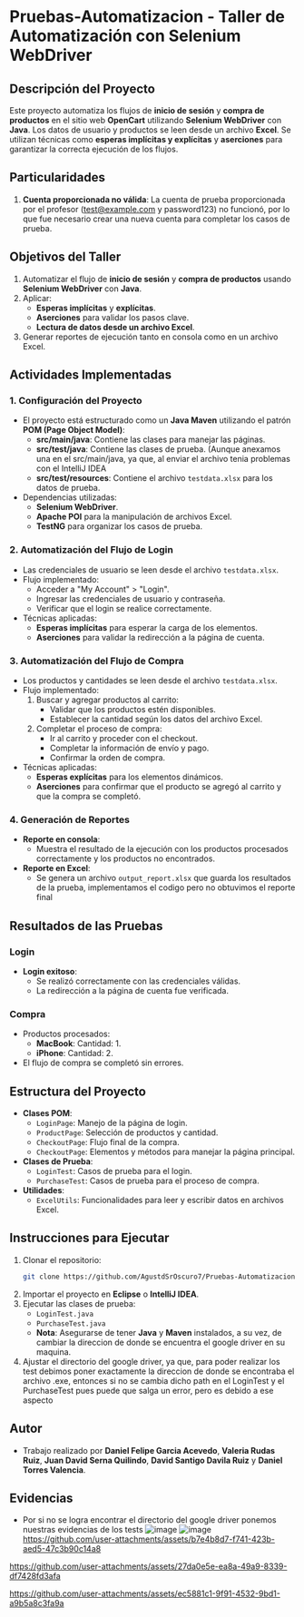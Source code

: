 # Pruebas-Automatizacion - Taller de Automatización con Selenium WebDriver

## Descripción del Proyecto
Este proyecto automatiza los flujos de **inicio de sesión** y **compra de productos** en el sitio web **OpenCart** utilizando **Selenium WebDriver** con **Java**. Los datos de usuario y productos se leen desde un archivo **Excel**. Se utilizan técnicas como **esperas implícitas y explícitas** y **aserciones** para garantizar la correcta ejecución de los flujos.

## Particularidades
1. **Cuenta proporcionada no válida**: La cuenta de prueba proporcionada por el profesor (test@example.com y password123) no funcionó, por lo que fue necesario crear una nueva cuenta para completar los casos de prueba.

## Objetivos del Taller
1. Automatizar el flujo de **inicio de sesión** y **compra de productos** usando **Selenium WebDriver** con **Java**.
2. Aplicar:
   - **Esperas implícitas** y **explícitas**.
   - **Aserciones** para validar los pasos clave.
   - **Lectura de datos desde un archivo Excel**.
3. Generar reportes de ejecución tanto en consola como en un archivo Excel.

## Actividades Implementadas
### 1. **Configuración del Proyecto**
- El proyecto está estructurado como un **Java Maven** utilizando el patrón **POM (Page Object Model)**:
    - **src/main/java**: Contiene las clases para manejar las páginas.
    - **src/test/java**: Contiene las clases de prueba. (Aunque anexamos una en el src/main/java, ya que, al enviar el archivo tenia problemas con el IntelliJ IDEA
    - **src/test/resources**: Contiene el archivo `testdata.xlsx` para los datos de prueba.
- Dependencias utilizadas:
    - **Selenium WebDriver**.
    - **Apache POI** para la manipulación de archivos Excel.
    - **TestNG** para organizar los casos de prueba.

### 2. **Automatización del Flujo de Login**
- Las credenciales de usuario se leen desde el archivo `testdata.xlsx`.
- Flujo implementado:
    - Acceder a "My Account" > "Login".
    - Ingresar las credenciales de usuario y contraseña.
    - Verificar que el login se realice correctamente.
- Técnicas aplicadas:
    - **Esperas implícitas** para esperar la carga de los elementos.
    - **Aserciones** para validar la redirección a la página de cuenta.

### 3. **Automatización del Flujo de Compra**
- Los productos y cantidades se leen desde el archivo `testdata.xlsx`.
- Flujo implementado:
    1. Buscar y agregar productos al carrito:
        - Validar que los productos estén disponibles.
        - Establecer la cantidad según los datos del archivo Excel.
    2. Completar el proceso de compra:
        - Ir al carrito y proceder con el checkout.
        - Completar la información de envío y pago.
        - Confirmar la orden de compra.
- Técnicas aplicadas:
    - **Esperas explícitas** para los elementos dinámicos.
    - **Aserciones** para confirmar que el producto se agregó al carrito y que la compra se completó.

### 4. **Generación de Reportes**
- **Reporte en consola**:
    - Muestra el resultado de la ejecución con los productos procesados correctamente y los productos no encontrados.
- **Reporte en Excel**:
    - Se genera un archivo `output_report.xlsx` que guarda los resultados de la prueba, implementamos el codigo pero no obtuvimos el reporte final

## Resultados de las Pruebas
### Login
- **Login exitoso**:
    - Se realizó correctamente con las credenciales válidas.
    - La redirección a la página de cuenta fue verificada.


### Compra
- Productos procesados:
    - **MacBook**: Cantidad: 1.
    - **iPhone**: Cantidad: 2.
- El flujo de compra se completó sin errores.

## Estructura del Proyecto
- **Clases POM**:
    - `LoginPage`: Manejo de la página de login.
    - `ProductPage`: Selección de productos y cantidad.
    - `CheckoutPage`: Flujo final de la compra.
    - `CheckoutPage`:  Elementos y métodos para manejar la página principal.
- **Clases de Prueba**:
    - `LoginTest`: Casos de prueba para el login.
    - `PurchaseTest`: Casos de prueba para el proceso de compra.
- **Utilidades**:
    - `ExcelUtils`: Funcionalidades para leer y escribir datos en archivos Excel.

## Instrucciones para Ejecutar
1. Clonar el repositorio:
   ```bash
   git clone https://github.com/AgustdSrOscuro7/Pruebas-Automatizacion.git
    ```
2. Importar el proyecto en **Eclipse** o **IntelliJ IDEA**.
3. Ejecutar las clases de prueba:
    - `LoginTest.java`
    - `PurchaseTest.java`
    - **Nota**: Asegurarse de tener **Java** y **Maven** instalados, a su vez, de cambiar la direccion de donde se encuentra el google driver en su maquina.
4. Ajustar el directorio del google driver, ya que, para poder realizar los test debimos poner exactamente la direccion de donde se encontraba el archivo .exe, entonces si no se cambia dicho path en el LoginTest y el PurchaseTest pues puede que salga un error, pero es debido a ese aspecto


## Autor
- Trabajo realizado por **Daniel Felipe Garcia Acevedo**, **Valeria Rudas Ruiz**, **Juan David Serna Quilindo**, **David Santigo Davila Ruiz** y **Daniel Torres Valencia**.

## Evidencias 
- Por si no se logra encontrar el directorio del google driver ponemos nuestras evidencias de los tests
  ![image](https://github.com/user-attachments/assets/b8daa495-42af-4300-a289-bacb010dea70)
  ![image](https://github.com/user-attachments/assets/483c7393-584c-4832-a820-21497359c092)
  https://github.com/user-attachments/assets/b7e4b8d7-f741-423b-aed5-47c3b90c14a8



https://github.com/user-attachments/assets/27da0e5e-ea8a-49a9-8339-df7428fd3afa


https://github.com/user-attachments/assets/ec5881c1-9f91-4532-9bd1-a9b5a8c3fa9a





